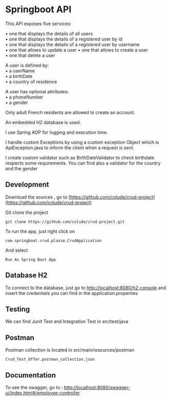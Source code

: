 # Springboot API

This API exposes five services: 

•  one that displays the details of all users  
•  one that displays the details of a registered user by id   
•  one that displays the details of a registered user by username  
•  one that allows to update a user
•  one that allows to create a user  
•  one that delete a user   



A user is defined by:   
•  a userName   
•  a birthDate   
•  a country of residence   

A user has optional attributes:   
•  a phoneNumber     
•  a gender  


Only adult French residents are allowed to create an account.

An embedded H2 database is used. 

I use Spring AOP for logging and execution time.

I handle custom Exceptions by using a custom exception Object which is ApiException.java to inform the client when a request is sent.

I create custom validator such as BirthDateValidator to check birthdate respects some requirements. You can find also a validator for the country and the gender



## Development

Download the sources , go to [https://github.com/colude/crud-project](https://github.com/colude/crud-project)


Git clone the project

```
git clone https://github.com/colude/crud-project.git
```

To run the app, just right click on  

```
com.springboot.crud.plasse.CrudApplication
```

And select 

```
Run As Spring Boot App
```

## Database H2

To connect to the database, just go to [http://localhost:8080/h2-console](http://localhost:8080/h2-console) and insert the credentials you can find in the application.properties


## Testing

We can find Junit Test and Integration Test in src/test/java


## Postman

Postman collection is located in src/main/resources/postman


```
Crud_Test_Offer.postman_collection.json
```


## Documentation


To see the swagger, go to : [http://localhost:8080/swagger-ui/index.html#/employee-controller](http://localhost:8080/swagger-ui/index.html#/employee-controller)